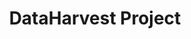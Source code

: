---
templateKey: 'project-page'
title: DataHarvest Project
lifecycle_title: A connected view of the produce lifecycle at each stage of the product lifecycle
footer_background_color: '#606061'
---